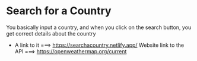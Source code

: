 # Search for a Country
You basically input a country, and when you click on the search button, you get correct details about the country
* A link to it ===> https://searchacountry.netlify.app/
Website link to the API ===>  https://openweathermap.org/current
